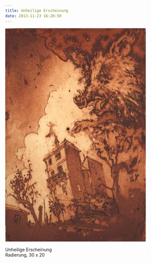 ```yaml
---
title: Unheilige Erscheinung
date: 2013-11-23 16:20:50
---
```

![Unheilige Erscheinung](/img/radierungen/unheilige-erscheinung.jpg)

Unheilige Erscheinung<br>
Radierung, 30 x 20

